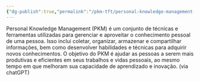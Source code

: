 ```yaml
---
{"dg-publish":true,"permalink":"/pkm-tft/personal-knowledge-management-pkm/","tags":["pkm","tft"]}
---
```



Personal Knowledge Management (PKM) é um conjunto de técnicas e ferramentas utilizadas para gerenciar e aproveitar o conhecimento pessoal de uma pessoa. Isso inclui coletar, organizar, armazenar e compartilhar informações, bem como desenvolver habilidades e técnicas para adquirir novos conhecimentos. O objetivo do PKM é ajudar as pessoas a serem mais produtivas e eficientes em seus trabalhos e vidas pessoais, ao mesmo tempo em que melhoram sua capacidade de aprendizado e inovação. (via chatGPT)
